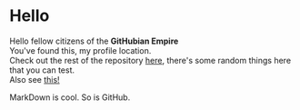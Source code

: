 # Hello
Hello fellow citizens of the **GitHubian Empire**\
You've found this, my profile location.\
Check out the rest of the repository [here](https://github.com/Axolotls7/Axolotls7), there's some random things here that you can test.\
Also see [this!](https://axolotls7.github.io)

MarkDown is cool. So is GitHub.
